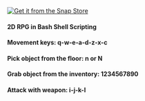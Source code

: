 <a href="https://snapcraft.io/bash-shell-rpg">
  <img alt="Get it from the Snap Store" src="https://snapcraft.io/static/images/badges/en/snap-store-black.svg" />
</a>
<h4>2D RPG in Bash Shell Scripting</h4>
<h4>Movement keys: q-w-e-a-d-z-x-c </h4>
<h4>Pick object from the floor: n or N </h4>
<h4>Grab object from the inventory: 1234567890 </h4>
<h4>Attack with weapon: i-j-k-l </h4>
